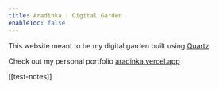 ```yaml
---
title: Aradinka | Digital Garden
enableToc: false
---
```


This website meant to be my digital garden built using [Quartz](https://github.com/jackyzha0/quartz).

Check out my personal portfolio [aradinka.vercel.app](https://aradinka.vercel.app/)

[[test-notes]]
